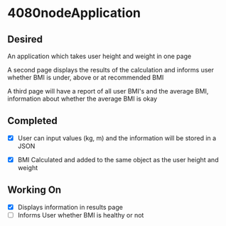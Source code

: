 # 4080nodeApplication

## Desired 

An application which takes user height and weight in one page

A second page displays the results of the calculation and informs user whether BMI is under, above or at recommended BMI

A third page will have a report of all user BMI's and the average BMI, information about whether the average BMI is okay



## Completed

- [x] User can input values (kg, m) and the information will be stored in a JSON
- [x] BMI Calculated and added to the same object as the user height and weight



## Working On 

- [x] Displays information in results page
- [ ] Informs User whether BMI is healthy or not
